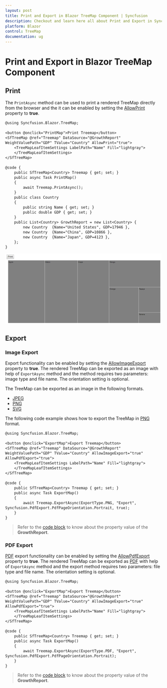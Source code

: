 ```yaml
---
layout: post
title: Print and Export in Blazor TreeMap Component | Syncfusion
description: Checkout and learn here all about Print and Export in Syncfusion Blazor TreeMap component and much more.
platform: Blazor
control: TreeMap
documentation: ug
---
```


# Print and Export in Blazor TreeMap Component

## Print

The `PrintAsync` method can be used to print a rendered TreeMap directly from the browser and the it can be enabled by setting the [AllowPrint](https://help.syncfusion.com/cr/blazor/Syncfusion.Blazor.TreeMap.SfTreeMap-1.html#Syncfusion_Blazor_TreeMap_SfTreeMap_1_AllowPrint) property to **true**.

```cshtml
@using Syncfusion.Blazor.TreeMap;

<button @onclick="PrintMap">Print Treemap</button>
<SfTreeMap @ref="Treemap" DataSource="@GrowthReport" WeightValuePath="GDP" TValue="Country" AllowPrint="true">
    <TreeMapLeafItemSettings LabelPath="Name" Fill="lightgray">
    </TreeMapLeafItemSettings>
</SfTreeMap>

@code {
    public SfTreeMap<Country> Treemap { get; set; }
    public async Task PrintMap()
    {
        await Treemap.PrintAsync();
    }
    public class Country
    {
        public string Name { get; set; }
        public double GDP { get; set; }
    }
    public List<Country> GrowthReport = new List<Country> {
        new Country  {Name="United States", GDP=17946 },
        new Country  {Name="China", GDP=10866 },
        new Country  {Name="Japan", GDP=4123 },
    };
}
```

![TreeMap with print option](./images/Print/print.png)

## Export

### Image Export

Export functionality can be enabled by setting the [AllowImageExport](https://help.syncfusion.com/cr/blazor/Syncfusion.Blazor.TreeMap.SfTreeMap-1.html#Syncfusion_Blazor_TreeMap_SfTreeMap_1_AllowImageExport) property to **true**. The rendered TreeMap can be exported as an image with help of `ExportAsync` method and the method requires two parameters: image type and file name. The orientation setting is optional.

The TreeMap can be exported as an image in the following formats.

* [JPEG](https://help.syncfusion.com/cr/blazor/Syncfusion.Blazor.TreeMap.ExportType.html#Syncfusion_Blazor_TreeMap_ExportType_JPEG)
* [PNG](https://help.syncfusion.com/cr/blazor/Syncfusion.Blazor.TreeMap.ExportType.html#Syncfusion_Blazor_TreeMap_ExportType_PNG)
* [SVG](https://help.syncfusion.com/cr/blazor/Syncfusion.Blazor.TreeMap.ExportType.html#Syncfusion_Blazor_TreeMap_ExportType_SVG)

The following code example shows how to export the TreeMap in [PNG](https://help.syncfusion.com/cr/blazor/Syncfusion.Blazor.TreeMap.ExportType.html#Syncfusion_Blazor_TreeMap_ExportType_PNG) format.

```cshtml
@using Syncfusion.Blazor.TreeMap;

<button @onclick="ExportMap">Export Treemap</button>
<SfTreeMap @ref="Treemap" DataSource="@GrowthReport" WeightValuePath="GDP" TValue="Country" AllowImageExport="true" AllowPdfExport="true">
    <TreeMapLeafItemSettings LabelPath="Name" Fill="lightgray">
    </TreeMapLeafItemSettings>
</SfTreeMap>

@code {
    public SfTreeMap<Country> Treemap { get; set; }
    public async Task ExportMap()
    {
        await Treemap.ExportAsync(ExportType.PNG, "Export", Syncfusion.PdfExport.PdfPageOrientation.Portrait, true);
    }
}
```

> Refer to the [code block](#print) to know about the property value of the **GrowthReport**.

### PDF Export

[PDF](https://help.syncfusion.com/cr/blazor/Syncfusion.Blazor.TreeMap.ExportType.html#Syncfusion_Blazor_TreeMap_ExportType_PDF) export functionality can be enabled by setting the [AllowPdfExport](https://help.syncfusion.com/cr/blazor/Syncfusion.Blazor.TreeMap.SfTreeMap-1.html#Syncfusion_Blazor_TreeMap_SfTreeMap_1_AllowPdfExport) property to **true**. The rendered TreeMap can be exported as [PDF](https://help.syncfusion.com/cr/blazor/Syncfusion.Blazor.TreeMap.ExportType.html#Syncfusion_Blazor_TreeMap_ExportType_PDF) with help of `ExportAsync` method and the export method requires two parameters: file type and file name. The orientation setting is optional.

```cshtml
@using Syncfusion.Blazor.TreeMap;

<button @onclick="ExportMap">Export Treemap</button>
<SfTreeMap @ref="Treemap" DataSource="@GrowthReport" WeightValuePath="GDP" TValue="Country" AllowImageExport="true" AllowPdfExport="true">
    <TreeMapLeafItemSettings LabelPath="Name" Fill="lightgray">
    </TreeMapLeafItemSettings>
</SfTreeMap>

@code {
    public SfTreeMap<Country> Treemap { get; set; }
    public async Task ExportMap()
    {
        await Treemap.ExportAsync(ExportType.PDF, "Export", Syncfusion.PdfExport.PdfPageOrientation.Portrait);
    }
}
```

> Refer to the [code block](#print) to know about the property value of the **GrowthReport**.